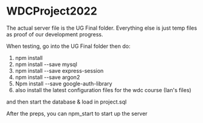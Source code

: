 # WDCProject2022

The actual server file is the UG Final folder.
Everything else is just temp files as proof of our development progress.

When testing, go into the UG Final folder
then do:
1. npm install
2. npm install --save mysql
3. npm install --save express-session
4. npm install --save argon2
5. Npm install --save google-auth-library
6. also install the latest configuration files for the wdc course (Ian's files)

and then start the database & load in project.sql

After the preps, you can npm_start to start up the server
